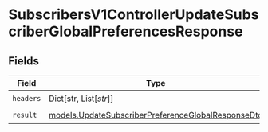 # SubscribersV1ControllerUpdateSubscriberGlobalPreferencesResponse


## Fields

| Field                                                                                                          | Type                                                                                                           | Required                                                                                                       | Description                                                                                                    |
| -------------------------------------------------------------------------------------------------------------- | -------------------------------------------------------------------------------------------------------------- | -------------------------------------------------------------------------------------------------------------- | -------------------------------------------------------------------------------------------------------------- |
| `headers`                                                                                                      | Dict[str, List[*str*]]                                                                                         | :heavy_check_mark:                                                                                             | N/A                                                                                                            |
| `result`                                                                                                       | [models.UpdateSubscriberPreferenceGlobalResponseDto](../models/updatesubscriberpreferenceglobalresponsedto.md) | :heavy_check_mark:                                                                                             | N/A                                                                                                            |